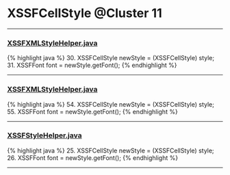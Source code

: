 # XSSFCellStyle @Cluster 11

***

### [XSSFXMLStyleHelper.java](https://searchcode.com/codesearch/view/110498472/)
{% highlight java %}
30. XSSFCellStyle newStyle = (XSSFCellStyle) style;
31. XSSFFont font = newStyle.getFont();
{% endhighlight %}

***

### [XSSFXMLStyleHelper.java](https://searchcode.com/codesearch/view/110498472/)
{% highlight java %}
54. XSSFCellStyle newStyle = (XSSFCellStyle) style;
55. XSSFFont font = newStyle.getFont();
{% endhighlight %}

***

### [XSSFStyleHelper.java](https://searchcode.com/codesearch/view/112283803/)
{% highlight java %}
25. XSSFCellStyle newStyle = (XSSFCellStyle) style;
26. XSSFFont font = newStyle.getFont();
{% endhighlight %}

***


